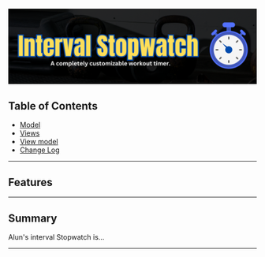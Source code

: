 
<p align="center">
<img src="/Docs/Images/alunsIntervalStopwatch.png" alt="banner">
<p\>

## Table of Contents

- [Model]()
- [Views]()
- [View model]()
- [Change Log]()
  
---
## Features

---

## Summary

Alun's interval Stopwatch is...

---


